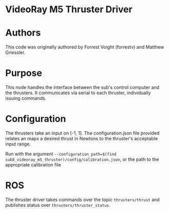 VideoRay M5 Thruster Driver
===========================

# Authors

This code was originally authored by Forrest Voight (forrestv) and Matthew Griessler.

# Purpose

This node handles the interface between the sub's control computer and the thrusters. It communicates via serial to each thruster, individually issuing commands.

# Configuration
The thrusters take an input on [-1, 1]. The configuration.json file provided relates an maps a desired thrust in Newtons to the thruster's acceptable input range.

Run with the argument `--configuration_path=$(find sub8_videoray_m5_thruster)/config/calibration.json`, or the path to the appropriate calibration file


# ROS
The thruster driver takes commands over the topic `thrusters/thrust` and publishes status over `thrusters/thruster_status`